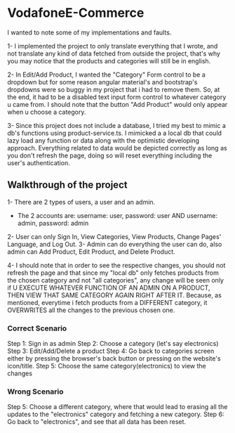 # VodafoneE-Commerce

I wanted to note some of my implementations and faults.

1- I implemented the project to only translate everything that I wrote, and not translate any kind of data fetched from outside the project, that's why you may notice that the products and categories will still be in english.

2- In Edit/Add Product, I wanted the "Category" Form control to be a dropdown but for some reason angular material's and bootstrap's dropdowns were so buggy in my project that i had to remove them. So, at the end, it had to be a disabled text input form control to whatever category u came from. I should note that the button "Add Product" would only appear when u choose a category.

3- Since this project does not include a database, I tried my best to mimic a db's functions using product-service.ts. I mimicked a a local db that could lazy load any function or data along with the optimistic developing approach. Everything related to data would be depicted correctly as long as you don't refresh the page, doing so will reset everything including the user's authentication.

## Walkthrough of the project

1- There are 2 types of users, a user and an admin.

- The 2 accounts are: username: user, password: user AND username: admin, password: admin

2- User can only Sign In, View Categories, View Products, Change Pages' Language, and Log Out.
3- Admin can do everything the user can do, also admin can Add Product, Edit Product, and Delete Product.

4- I should note that in order to see the respective changes, you should not refresh the page and that since my "local db" only fetches products from the chosen category and not "all categories", any change will be seen only if U EXECUTE WHATEVER FUNCTION OF AN ADMIN ON A PRODUCT, THEN VIEW THAT SAME CATEGORY AGAIN RIGHT AFTER IT. Because, as mentioned, everytime i fetch products from a DIFFERENT category, it OVERWRITES all the changes to the previous chosen one.

### Correct Scenario

Step 1: Sign in as admin
Step 2: Choose a category (let's say electronics)
Step 3: Edit/Add/Delete a product
Step 4: Go back to categories screen either by pressing the browser's back button or pressing on the website's icon/title.
Step 5: Choose the same category(electronics) to view the changes

### Wrong Scenario

Step 5: Choose a different category, where that would lead to erasing all the updates to the "electronics" category and fetching a new category.
Step 6: Go back to "electronics", and see that all data has been reset.
